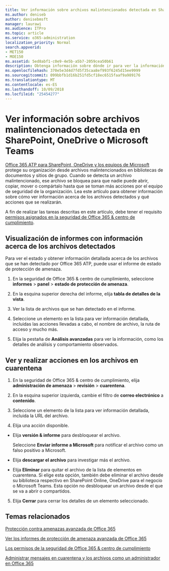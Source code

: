 ```yaml
---
title: Ver información sobre archivos malintencionados detectada en SharePoint, OneDrive o Microsoft Teams
ms.author: deniseb
author: denisebmsft
manager: laurawi
ms.audience: ITPro
ms.topic: article
ms.service: o365-administration
localization_priority: Normal
search.appverid:
- MET150
- MOE150
ms.assetid: 5ed8abf1-c0e9-4e5b-a5b7-2059cea50b61
description: Obtenga información sobre dónde ir para ver la información acerca de los archivos malintencionados detectado en SharePoint, OneDrive o equipos y cómo tomar medidas en esos archivos.
ms.openlocfilehash: 370e5e3d4d7fd5f35caa8ef993f6245d15ee9999
ms.sourcegitcommit: 099bbfb1d16b251fd5cf18ec6515faaf9a989176
ms.translationtype: MT
ms.contentlocale: es-ES
ms.lasthandoff: 10/09/2018
ms.locfileid: "25454277"
---
```

# <a name="view-information-about-malicious-files-detected-in-sharepoint-onedrive-or-microsoft-teams"></a>Ver información sobre archivos malintencionados detectada en SharePoint, OneDrive o Microsoft Teams

[Office 365 ATP para SharePoint, OneDrive y los equipos de Microsoft](atp-for-spo-odb-and-teams.md) protege su organización desde archivos malintencionados en bibliotecas de documentos y sitios de grupo. Cuando se detecta un archivo malintencionado, ese archivo se bloquea para que nadie puede abrir, copiar, mover o compártalo hasta que se toman más acciones por el equipo de seguridad de la organización. Lea este artículo para obtener información sobre cómo ver información acerca de los archivos detectados y qué acciones que se realizarán. 

A fin de realizar las tareas descritas en este artículo, debe tener el requisito [permisos asignados en la seguridad de Office 365 &amp; centro de cumplimiento](permissions-in-the-security-and-compliance-center.md). 
  
## <a name="view-reports-with-information-about-detected-files"></a>Visualización de informes con información acerca de los archivos detectados

Para ver el estado y obtener información detallada acerca de los archivos que se han detectado por Office 365 ATP, puede usar el informe de estado de protección de amenaza.
  
1. En la seguridad de Office 365 &amp; centro de cumplimiento, seleccione **informes** \> **panel** \> **estado de protección de amenaza**.
    
2. En la esquina superior derecha del informe, elija **tabla de detalles de la vista**.
    
3. Ver la lista de archivos que se han detectado en el informe.
    
4. Seleccione un elemento en la lista para ver información detallada, incluidas las acciones llevadas a cabo, el nombre de archivo, la ruta de acceso y mucho más.
    
5. Elija la pestaña de **Análisis avanzadas** para ver la información, como los detalles de análisis y comportamiento observados. 
  
## <a name="view-and-take-action-on-files-in-quarantine"></a>Ver y realizar acciones en los archivos en cuarentena

1. En la seguridad de Office 365 &amp; centro de cumplimiento, elija **administración de amenaza** \> **revisión** \> **cuarentena**.
    
2. En la esquina superior izquierda, cambie el filtro de **correo electrónico** a **contenido**.
    
3. Seleccione un elemento de la lista para ver información detallada, incluida la URL del archivo.
    
4. Elija una acción disponible.
    
  - Elija **versión &amp; informe** para desbloquear el archivo. 
    
    Seleccione **Enviar informe a Microsoft** para notificar el archivo como un falso positivo a Microsoft. 
    
  - Elija **descargar el archivo** para investigar más el archivo. 
    
  - Elija **Eliminar** para quitar el archivo de la lista de elementos en cuarentena. Si elige esta opción, también debe eliminar el archivo desde su biblioteca respectivo en SharePoint Online, OneDrive para el negocio o Microsoft Teams. Esta opción no desbloquear un archivo desde el que se va a abrir o compartidos. 
    
5. Elija **Cerrar** para cerrar los detalles de un elemento seleccionado. 
  
## <a name="related-topics"></a>Temas relacionados

[Protección contra amenazas avanzada de Office 365](office-365-atp.md)
  
[Ver los informes de protección de amenaza avanzada de Office 365](view-reports-for-atp.md)
  
[Los permisos de la seguridad de Office 365 &amp; centro de cumplimiento](permissions-in-the-security-and-compliance-center.md)

[Administrar mensajes en cuarentena y los archivos como un administrador en Office 365](manage-quarantined-messages-and-files.md)
  

